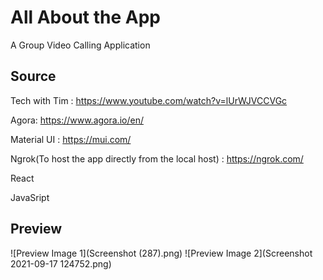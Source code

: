 # All About the App

A Group Video Calling Application

## Source

Tech with Tim : https://www.youtube.com/watch?v=lUrWJVCCVGc

Agora: https://www.agora.io/en/

Material UI : https://mui.com/

Ngrok(To host the app directly from the local host) : https://ngrok.com/ 

React 

JavaSript

## Preview

![Preview Image 1](Screenshot (287).png)
![Preview Image 2](Screenshot 2021-09-17 124752.png)



